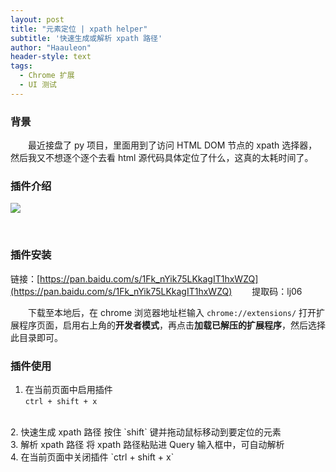 ```yaml
---
layout: post
title: "元素定位 | xpath helper"
subtitle: '快速生成或解析 xpath 路径'
author: "Haauleon"
header-style: text
tags:
  - Chrome 扩展
  - UI 测试
---  
```



### 背景
&emsp;&emsp;最近接盘了 py 项目，里面用到了访问 HTML DOM 节点的 xpath 选择器，然后我又不想逐个逐个去看 html 源代码具体定位了什么，这真的太耗时间了。 
<br>    

### 插件介绍  
![](\img\in-post\post-python\2021-03-19-xpath-1.jpg)

<br>

### 插件安装      
链接：[https://pan.baidu.com/s/1Fk_nYik75LKkagIT1hxWZQ](https://pan.baidu.com/s/1Fk_nYik75LKkagIT1hxWZQ) &emsp;&emsp;提取码：lj06        

&emsp;&emsp;下载至本地后，在 chrome 浏览器地址栏输入 `chrome://extensions/` 打开扩展程序页面，启用右上角的**开发者模式**，再点击**加载已解压的扩展程序**，然后选择此目录即可。
<br>


### 插件使用
1. 在当前页面中启用插件   
`ctrl + shift + x`      
<br>
2. 快速生成 xpath 路径     
按住 `shift` 键并拖动鼠标移动到要定位的元素     
<br>
3. 解析 xpath 路径    
将 xpath 路径粘贴进 Query 输入框中，可自动解析      
<br>
4. 在当前页面中关闭插件   
`ctrl + shift + x`